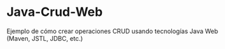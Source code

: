# Java-Crud-Web
Ejemplo de cómo crear operaciones CRUD usando tecnologías Java Web (Maven, JSTL, JDBC, etc.)
